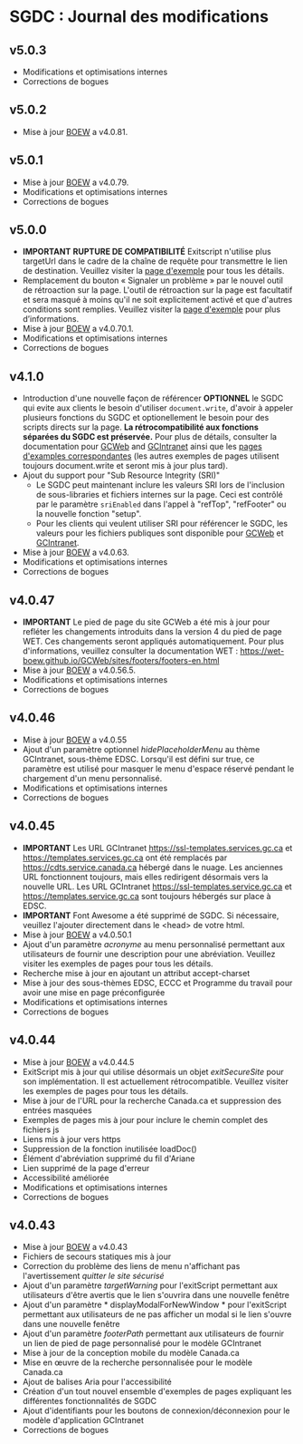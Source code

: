 # SGDC : Journal des modifications

## v5.0.3

- Modifications et optimisations internes
- Corrections de bogues

## v5.0.2

- Mise à jour [BOEW](https://github.com/wet-boew/wet-boew/releases/) a v4.0.81.

## v5.0.1

- Mise à jour [BOEW](https://github.com/wet-boew/wet-boew/releases/) a v4.0.79.
- Modifications et optimisations internes
- Corrections de bogues

## v5.0.0

- **IMPORTANT** **RUPTURE DE COMPATIBILITÉ** Exitscript n'utilise plus targetUrl dans le cadre de la chaîne de requête pour transmettre le lien de destination. Veuillez visiter la [page d'exemple](https://cdts.service.canada.ca/app/cls/WET/gcweb/v5_0_0/cdts/samples/exitscript-fr.html) pour tous les détails.
- Remplacement du bouton « Signaler un problème » par le nouvel outil de rétroaction sur la page. L'outil de rétroaction sur la page est facultatif et sera masqué à moins qu'il ne soit explicitement activé et que d'autres conditions sont remplies. Veuillez visiter la [page d'exemple](https://cdts.service.canada.ca/app/cls/WET/gcweb/v5_0_0/cdts/samples/feedback-and-share-fr.html) pour plus d’informations.
- Mise à jour [BOEW](https://github.com/wet-boew/wet-boew/releases/) a v4.0.70.1.
- Modifications et optimisations internes
- Corrections de bogues

## v4.1.0

- Introduction d'une nouvelle façon de référencer **OPTIONNEL** le SGDC qui evite aux clients le besoin d'utiliser `document.write`, d'avoir à appeler plusieurs fonctions du SGDC et optionellement le besoin pour des scripts directs sur la page. **La rétrocompatibilité aux fonctions séparées du SGDC est préservée.** Pour plus de détails, consulter la documentation pour [GCWeb](https://cenw-wscoe.github.io/sgdc-cdts/docs/internet-fr.html) and [GCIntranet](https://cenw-wscoe.github.io/sgdc-cdts/docs/intranet-fr.html) ainsi que les [pages d'examples correspondantes](https://github.com/wet-boew/cdts-sgdc/blob/master/public/gcweb/samples/nodoc-write-fr.html) (les autres exemples de pages utilisent toujours document.write et seront mis à jour plus tard).
- Ajout du support pour "Sub Resource Integrity (SRI)"
  - Le SGDC peut maintenant inclure les valeurs SRI lors de l'inclusion de sous-libraries et fichiers internes sur la page.  Ceci est contrôlé par le paramètre `sriEnabled` dans l'appel à "refTop", "refFooter" ou la nouvelle fonction "setup".
  - Pour les clients qui veulent utiliser SRI pour référencer le SGDC, les valeurs pour les fichiers publiques sont disponible pour [GCWeb](https://www.canada.ca/etc/designs/canada/cdts/gcweb/v4_1_0/cdts/SRI-INFO.md) et [GCIntranet](https://cdts.service.canada.ca/app/cls/WET/gcintranet/v4_1_0/cdts/SRI-INFO.md).
- Mise à jour [BOEW](https://github.com/wet-boew/wet-boew/releases/) a v4.0.63.
- Modifications et optimisations internes
- Corrections de bogues

## v4.0.47

- **IMPORTANT** Le pied de page du site GCWeb a été mis à jour pour refléter les changements introduits dans la version 4 du pied de page WET. Ces changements seront appliqués automatiquement. Pour plus d'informations, veuillez consulter la documentation WET : https://wet-boew.github.io/GCWeb/sites/footers/footers-en.html
- Mise à jour [BOEW](https://github.com/wet-boew/wet-boew/releases/) a v4.0.56.5.
- Modifications et optimisations internes
- Corrections de bogues

## v4.0.46

- Mise à jour [BOEW](https://github.com/wet-boew/wet-boew/releases/) a v4.0.55
- Ajout d'un paramètre optionnel *hidePlaceholderMenu* au thème GCIntranet, sous-thème EDSC. Lorsqu'il est défini sur true, ce paramètre est utilisé pour masquer le menu d'espace réservé pendant le chargement d'un menu personnalisé.
- Modifications et optimisations internes
- Corrections de bogues

## v4.0.45

- **IMPORTANT** Les URL GCIntranet https://ssl-templates.services.gc.ca et https://templates.services.gc.ca ont été remplacés par https://cdts.service.canada.ca hébergé dans le nuage. Les anciennes URL fonctionnent toujours, mais elles redirigent désormais vers la nouvelle URL. Les URL GCIntranet https://ssl-templates.service.gc.ca et https://templates.service.gc.ca sont toujours hébergés sur place à EDSC.
- **IMPORTANT** Font Awesome a été supprimé de SGDC. Si nécessaire, veuillez l'ajouter directement dans le &lt;head> de votre html.
- Mise à jour [BOEW](https://github.com/wet-boew/wet-boew/releases/) a v4.0.50.1
- Ajout d'un paramètre *acronyme* au menu personnalisé permettant aux utilisateurs de fournir une description pour une abréviation.  Veuillez visiter les exemples de pages pour tous les détails.
- Recherche mise à jour en ajoutant un attribut accept-charset
- Mise à jour des sous-thèmes EDSC, ECCC et Programme du travail pour avoir une mise en page préconfigurée
- Modifications et optimisations internes
- Corrections de bogues

## v4.0.44

- Mise à jour [BOEW](https://github.com/wet-boew/wet-boew/releases/) a v4.0.44.5
- ExitScript mis à jour qui utilise désormais un objet *exitSecureSite* pour son implémentation. Il est actuellement rétrocompatible. Veuillez visiter les exemples de pages pour tous les détails.
- Mise à jour de l'URL pour la recherche Canada.ca et suppression des entrées masquées
- Exemples de pages mis à jour pour inclure le chemin complet des fichiers js
- Liens mis à jour vers https
- Suppression de la fonction inutilisée loadDoc()
- Élément d'abréviation supprimé du fil d'Ariane
- Lien supprimé de la page d'erreur
- Accessibilité améliorée
- Modifications et optimisations internes
- Corrections de bogues

## v4.0.43

- Mise à jour [BOEW](https://github.com/wet-boew/wet-boew/releases/) a v4.0.43
- Fichiers de secours statiques mis à jour
- Correction du problème des liens de menu n'affichant pas l'avertissement *quitter le site sécurisé*
- Ajout d'un paramètre *targetWarning* pour l'exitScript permettant aux utilisateurs d'être avertis que le lien s'ouvrira dans une nouvelle fenêtre
- Ajout d'un paramètre * displayModalForNewWindow * pour l'exitScript permettant aux utilisateurs de ne pas afficher un modal si le lien s'ouvre dans une nouvelle fenêtre
- Ajout d'un paramètre *footerPath* permettant aux utilisateurs de fournir un lien de pied de page personnalisé pour le modèle GCIntranet
- Mise à jour de la conception mobile du modèle Canada.ca
- Mise en œuvre de la recherche personnalisée pour le modèle Canada.ca
- Ajout de balises Aria pour l'accessibilité
- Création d'un tout nouvel ensemble d'exemples de pages expliquant les différentes fonctionnalités de SGDC
- Ajout d'identifiants pour les boutons de connexion/déconnexion pour le modèle d'application GCIntranet
- Corrections de bogues
